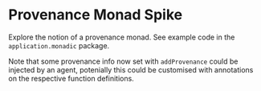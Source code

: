 # Provenance Monad Spike

Explore the notion of a provenance monad. See example code in the `application.monadic` package. 

Note that some provenance info now set with `addProvenance` could be injected by an agent, potenially this could be customised with annotations on the respective function definitions. 
